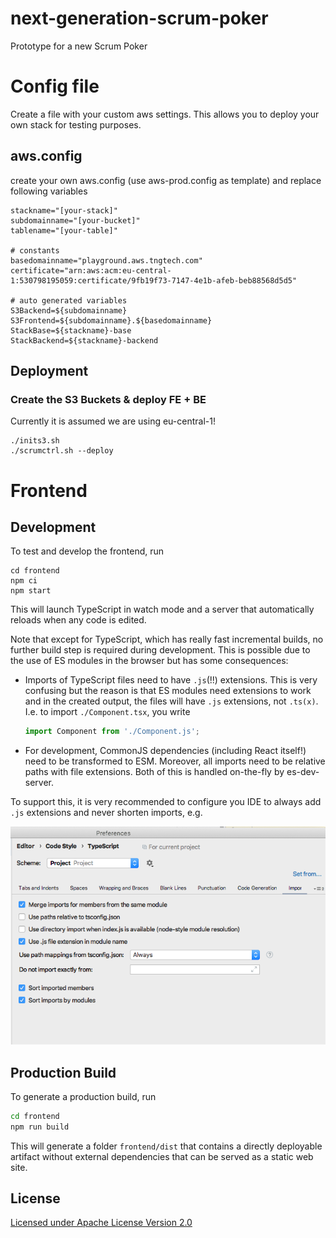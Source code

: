 # next-generation-scrum-poker

Prototype for a new Scrum Poker

# Config file

Create a file with your custom aws settings. This allows you to deploy
your own stack for testing purposes.

## aws.config

create your own aws.config (use aws-prod.config as template)
and replace following variables

```
stackname="[your-stack]"
subdomainname="[your-bucket]"
tablename="[your-table]"

# constants
basedomainname="playground.aws.tngtech.com"
certificate="arn:aws:acm:eu-central-1:530798195059:certificate/9fb19f73-7147-4e1b-afeb-beb88568d5d5"

# auto generated variables
S3Backend=${subdomainname}
S3Frontend=${subdomainname}.${basedomainname}
StackBase=${stackname}-base
StackBackend=${stackname}-backend
```

## Deployment

### Create the S3 Buckets & deploy FE + BE

Currently it is assumed we are using eu-central-1!

```
./inits3.sh
./scrumctrl.sh --deploy
```

# Frontend

## Development

To test and develop the frontend, run

```shell
cd frontend
npm ci
npm start
```

This will launch TypeScript in watch mode and a server that automatically reloads when any code is edited.

Note that except for TypeScript, which has really fast incremental builds, no further build step is required during development. This is possible due to the use of ES modules in the browser but has some consequences:

- Imports of TypeScript files need to have `.js`(!!) extensions. This is very confusing but the reason is that ES modules need extensions to work and in the created output, the files will have `.js` extensions, not `.ts(x)`. I.e. to import `./Component.tsx`, you write

  ```js
  import Component from './Component.js';
  ```

- For development, CommonJS dependencies (including React itself!) need to be transformed to ESM. Moreover, all imports need to be relative paths with file extensions. Both of this is handled on-the-fly by es-dev-server.

To support this, it is very recommended to configure you IDE to always add `.js` extensions and never shorten imports, e.g.

![IntelliJ config](docs/intellij-config.png)

## Production Build

To generate a production build, run

```sh
cd frontend
npm run build
```

This will generate a folder `frontend/dist` that contains a directly deployable artifact without external dependencies that can be served as a static web site.

## License

[Licensed under Apache License Version 2.0](LICENSE)
